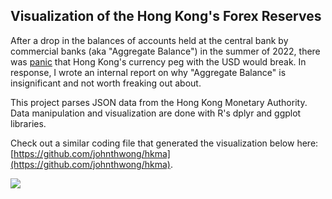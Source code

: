 ## Visualization of the Hong Kong's Forex Reserves

After a drop in the balances of accounts held at the central bank by commercial banks (aka "Aggregate Balance") in the summer of 2022, there was [panic](https://www.bloomberg.com/news/articles/2022-07-26/hong-kong-liquidity-shrinks-50-since-may-amid-currency-defense) that Hong Kong's currency peg with the USD would break. In response, I wrote an internal report on why "Aggregate Balance" is insignificant and not worth freaking out about.

This project parses JSON data from the Hong Kong Monetary Authority. Data manipulation and visualization are done with R's dplyr and ggplot libraries.

Check out a similar coding file that generated the visualization below here: [https://github.com/johnthwong/hkma](https://github.com/johnthwong/hkma).

<img src="images/thumbnail_viz_reserves.png"/>
